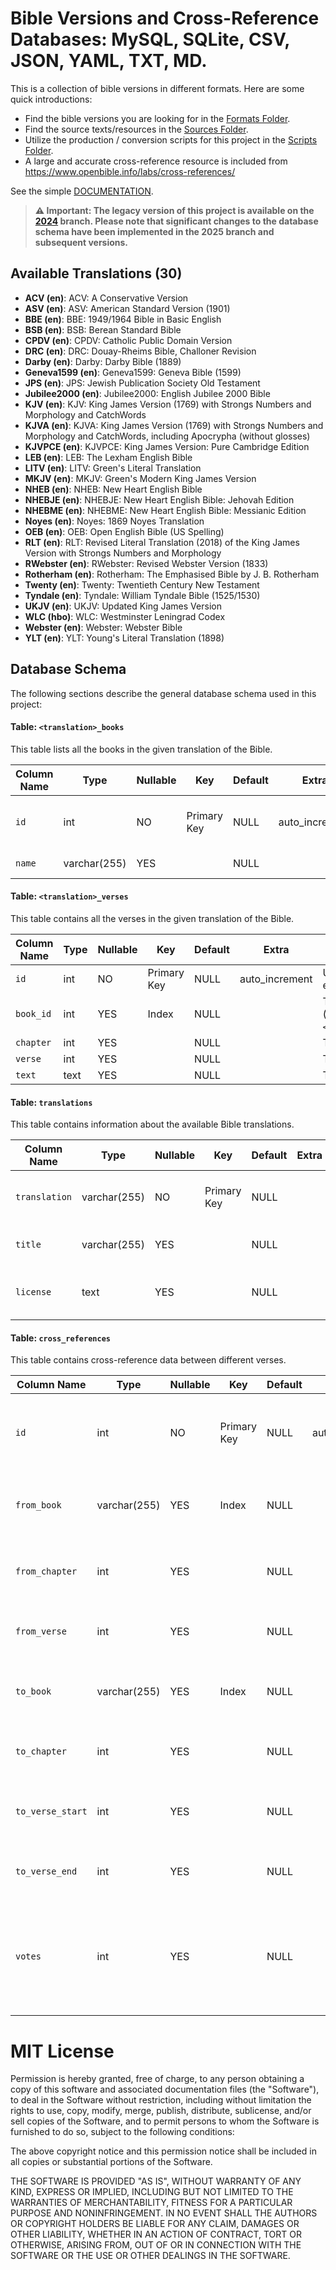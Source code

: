 # Bible Versions and Cross-Reference Databases: MySQL, SQLite, CSV, JSON, YAML, TXT, MD.

This is a collection of bible versions in different formats. Here are some quick introductions:

- Find the bible versions you are looking for in the [Formats Folder](./formats).
- Find the source texts/resources in the [Sources Folder](./sources).
- Utilize the production / conversion scripts for this project in the [Scripts Folder](./scripts).
- A large and accurate cross-reference resource is included from https://www.openbible.info/labs/cross-references/ 

See the simple [DOCUMENTATION](https://github.com/scrollmapper/bible_databases/blob/2025/docs/README.md).

> **⚠️ Important: The legacy version of this project is available on the [2024](https://github.com/scrollmapper/bible_databases/tree/2024) branch. Please note that significant changes to the database schema have been implemented in the 2025 branch and subsequent versions.**


## Available Translations (30)

- **ACV (en)**: ACV: A Conservative Version
- **ASV (en)**: ASV: American Standard Version (1901)
- **BBE (en)**: BBE: 1949/1964 Bible in Basic English
- **BSB (en)**: BSB: Berean Standard Bible
- **CPDV (en)**: CPDV: Catholic Public Domain Version
- **DRC (en)**: DRC: Douay-Rheims Bible, Challoner Revision
- **Darby (en)**: Darby: Darby Bible (1889)
- **Geneva1599 (en)**: Geneva1599: Geneva Bible (1599)
- **JPS (en)**: JPS: Jewish Publication Society Old Testament
- **Jubilee2000 (en)**: Jubilee2000: English Jubilee 2000 Bible
- **KJV (en)**: KJV: King James Version (1769) with Strongs Numbers and Morphology and CatchWords
- **KJVA (en)**: KJVA: King James Version (1769) with Strongs Numbers and Morphology and CatchWords, including Apocrypha (without glosses)
- **KJVPCE (en)**: KJVPCE: King James Version: Pure Cambridge Edition
- **LEB (en)**: LEB: The Lexham English Bible
- **LITV (en)**: LITV: Green's Literal Translation
- **MKJV (en)**: MKJV: Green's Modern King James Version
- **NHEB (en)**: NHEB: New Heart English Bible
- **NHEBJE (en)**: NHEBJE: New Heart English Bible: Jehovah Edition
- **NHEBME (en)**: NHEBME: New Heart English Bible: Messianic Edition
- **Noyes (en)**: Noyes: 1869 Noyes Translation
- **OEB (en)**: OEB: Open English Bible (US Spelling)
- **RLT (en)**: RLT: Revised Literal Translation (2018) of the King James Version with Strongs Numbers and Morphology
- **RWebster (en)**: RWebster: Revised Webster Version (1833)
- **Rotherham (en)**: Rotherham: The Emphasised Bible by J. B. Rotherham
- **Twenty (en)**: Twenty: Twentieth Century New Testament
- **Tyndale (en)**: Tyndale: William Tyndale Bible (1525/1530)
- **UKJV (en)**: UKJV: Updated King James Version
- **WLC (hbo)**: WLC: Westminster Leningrad Codex
- **Webster (en)**: Webster: Webster Bible
- **YLT (en)**: YLT: Young's Literal Translation (1898)

## Database Schema

The following sections describe the general database schema used in this project:

#### Table: `<translation>_books`
This table lists all the books in the given translation of the Bible.

| Column Name | Type          | Nullable | Key         | Default | Extra          | Description                       |
|-------------|---------------|----------|-------------|---------|----------------|-----------------------------------|
| `id`        | int           | NO       | Primary Key | NULL    | auto_increment | Unique identifier for each book.  |
| `name`      | varchar(255)  | YES      |             | NULL    |                | The name of the book.             |

#### Table: `<translation>_verses`
This table contains all the verses in the given translation of the Bible.

| Column Name | Type          | Nullable | Key         | Default | Extra          | Description                       |
|-------------|---------------|----------|-------------|---------|----------------|-----------------------------------|
| `id`        | int           | NO       | Primary Key | NULL    | auto_increment | Unique identifier for each verse. |
| `book_id`   | int           | YES      | Index       | NULL    |                | The ID of the book (foreign key to `<translation>_books`). |
| `chapter`   | int           | YES      |             | NULL    |                | The chapter number.               |
| `verse`     | int           | YES      |             | NULL    |                | The verse number.                 |
| `text`      | text          | YES      |             | NULL    |                | The text of the verse.            |

#### Table: `translations`
This table contains information about the available Bible translations.

| Column Name  | Type          | Nullable | Key         | Default | Extra | Description                    |
|--------------|---------------|----------|-------------|---------|-------|--------------------------------|
| `translation`| varchar(255)  | NO       | Primary Key | NULL    |       | The abbreviation of the translation. |
| `title`      | varchar(255)  | YES      |             | NULL    |       | The full title of the translation. |
| `license`    | text          | YES      |             | NULL    |       | The license information for the translation. |

#### Table: `cross_references`
This table contains cross-reference data between different verses.

| Column Name     | Type          | Nullable | Key         | Default | Extra          | Description                           |
|-----------------|---------------|----------|-------------|---------|----------------|---------------------------------------|
| `id`            | int           | NO       | Primary Key | NULL    | auto_increment | Unique identifier for each cross-reference entry. |
| `from_book`     | varchar(255)  | YES      | Index       | NULL    |                | The book from which the cross-reference starts. |
| `from_chapter`  | int           | YES      |             | NULL    |                | The chapter number in the `from_book`. |
| `from_verse`    | int           | YES      |             | NULL    |                | The verse number in the `from_book`. |
| `to_book`       | varchar(255)  | YES      | Index       | NULL    |                | The book to which the cross-reference points. |
| `to_chapter`    | int           | YES      |             | NULL    |                | The chapter number in the `to_book`. |
| `to_verse_start`| int           | YES      |             | NULL    |                | The starting verse number in the `to_book`. |
| `to_verse_end`  | int           | YES      |             | NULL    |                | The ending verse number in the `to_book`. |
| `votes`         | int           | YES      |             | NULL    |                | The number of votes indicating the relevance of the cross-reference. |


# MIT License

Permission is hereby granted, free of charge, to any person obtaining a copy
of this software and associated documentation files (the "Software"), to deal
in the Software without restriction, including without limitation the rights
to use, copy, modify, merge, publish, distribute, sublicense, and/or sell
copies of the Software, and to permit persons to whom the Software is
furnished to do so, subject to the following conditions:

The above copyright notice and this permission notice shall be included in all
copies or substantial portions of the Software.

THE SOFTWARE IS PROVIDED "AS IS", WITHOUT WARRANTY OF ANY KIND, EXPRESS OR
IMPLIED, INCLUDING BUT NOT LIMITED TO THE WARRANTIES OF MERCHANTABILITY,
FITNESS FOR A PARTICULAR PURPOSE AND NONINFRINGEMENT. IN NO EVENT SHALL THE
AUTHORS OR COPYRIGHT HOLDERS BE LIABLE FOR ANY CLAIM, DAMAGES OR OTHER
LIABILITY, WHETHER IN AN ACTION OF CONTRACT, TORT OR OTHERWISE, ARISING FROM,
OUT OF OR IN CONNECTION WITH THE SOFTWARE OR THE USE OR OTHER DEALINGS IN THE
SOFTWARE.
